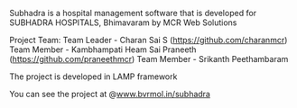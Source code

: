 Subhadra is a hospital management software that is developed for SUBHADRA HOSPITALS, Bhimavaram by MCR Web Solutions

Project Team: Team Leader - Charan Sai S (https://github.com/charanmcr) 
Team Member - Kambhampati Heam Sai Praneeth (https://github.com/praneethmcr)
Team Member - Srikanth Peethambaram

The project is developed in LAMP framework

You can see the project at @www.bvrmol.in/subhadra
